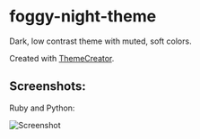 # foggy-night-theme
Dark, low contrast theme with muted, soft colors.

Created with [ThemeCreator](http://mswift42.github.io/themecreator/).

## Screenshots:

Ruby and Python:

![Screenshot](https://github.com/mswift42/foggy-night-theme/raw/master/foggy-nightrubypython.png)
